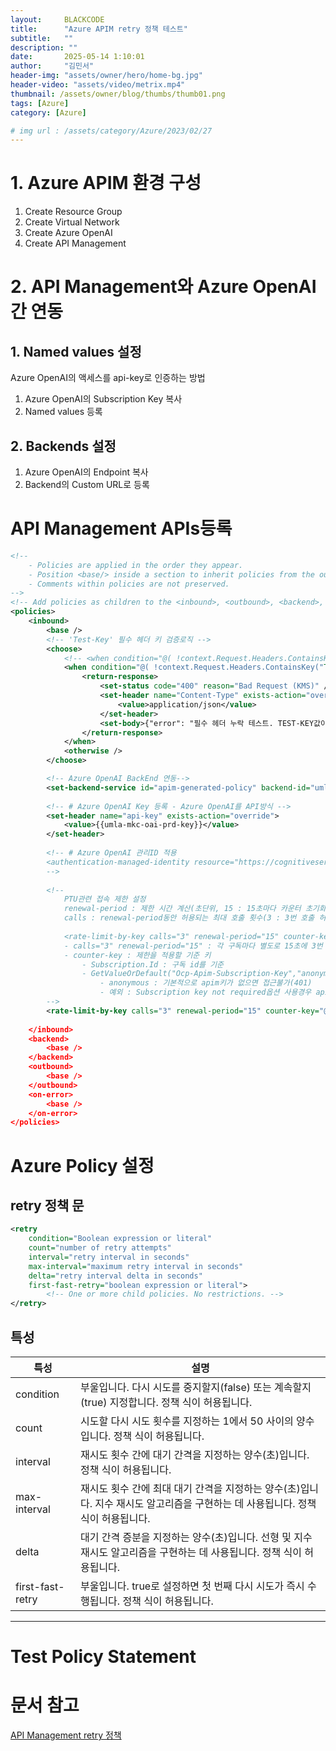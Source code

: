 ```yaml
---
layout:     BLACKCODE
title:      "Azure APIM retry 정책 테스트"
subtitle:   ""
description: ""
date:       2025-05-14 1:10:01
author:     "김민서"
header-img: "assets/owner/hero/home-bg.jpg"
header-video: "assets/video/metrix.mp4"
thumbnail: /assets/owner/blog/thumbs/thumb01.png
tags: [Azure]
category: [Azure]

# img url : /assets/category/Azure/2023/02/27
---
```


# 1. Azure APIM 환경 구성
1. Create Resource Group
2. Create Virtual Network
3. Create Azure OpenAI
4. Create API Management

# 2. API Management와 Azure OpenAI간 연동
## 1. Named values 설정
Azure OpenAI의 액세스를 api-key로 인증하는 방법

1. Azure OpenAI의 Subscription Key 복사
2. Named values 등록

## 2. Backends 설정
1. Azure OpenAI의 Endpoint 복사
2. Backend의 Custom URL로 등록

# API Management APIs등록
```xml
<!--
    - Policies are applied in the order they appear.
    - Position <base/> inside a section to inherit policies from the outer scope.
    - Comments within policies are not preserved.
-->
<!-- Add policies as children to the <inbound>, <outbound>, <backend>, and <on-error> elements -->
<policies>
    <inbound>
        <base />
        <!-- 'Test-Key' 필수 헤더 키 검증로직 -->
        <choose>
            <!-- <when condition="@( !context.Request.Headers.ContainsKey("TEST-KEY"))"> -->
            <when condition="@( !context.Request.Headers.ContainsKey("TEST-KEY") || context.Request.Headers.GetValueOrDefault("TEST-KEY","") != "test")">
                <return-response>
                    <set-status code="400" reason="Bad Request (KMS)" />
                    <set-header name="Content-Type" exists-action="override">
                        <value>application/json</value>
                    </set-header>
                    <set-body>{"error": "필수 헤더 누락 테스트. TEST-KEY값이 옳바르지 않거나 없음"}</set-body>
                </return-response>
            </when>
            <otherwise />
        </choose>

        <!-- Azure OpenAI BackEnd 연동-->
        <set-backend-service id="apim-generated-policy" backend-id="umla-mkc-oai-prd" />
        
        <!-- # Azure OpenAI Key 등록 - Azure OpenAI를 API방식 -->
        <set-header name="api-key" exists-action="override">
            <value>{{umla-mkc-oai-prd-key}}</value>
        </set-header>
        
        <!-- # Azure OpenAI 관리ID 적용
        <authentication-managed-identity resource="https://cognitiveservices.azure.com" />
        -->
        
        <!-- 
            PTU관련 접속 제한 설정
            renewal-period : 제한 시간 계산(초단위, 15 : 15초마다 카운터 초기화)
            calls : renewal-period동안 허용되는 최대 호출 횟수(3 : 3번 호출 허용)
            
            <rate-limit-by-key calls="3" renewal-period="15" counter-key="@(context.Subscription.Id)" />
            - calls="3" renewal-period="15" : 각 구독마다 별도로 15초에 3번 호출 허용
            - counter-key : 제한을 적용할 기준 키
                - Subscription.Id : 구독 id를 기준
                - GetValueOrDefault("Ocp-Apim-Subscription-Key","anonymous") : APIM 구독 키를 기준
                    - anonymous : 기본적으로 apim키가 없으면 접근불가(401)
                    - 예외 : Subscription key not required옵션 사용경우 apim키가 없어도 통과
        -->
        <rate-limit-by-key calls="3" renewal-period="15" counter-key="@(context.Request.Headers.GetValueOrDefault("Ocp-Apim-Subscription-Key","anonymous"))" />
    
    </inbound>
    <backend>
        <base />
    </backend>
    <outbound>
        <base />
    </outbound>
    <on-error>
        <base />
    </on-error>
</policies>
```

# Azure Policy 설정
## retry 정책 문
```xml
<retry
    condition="Boolean expression or literal"
    count="number of retry attempts"
    interval="retry interval in seconds"
    max-interval="maximum retry interval in seconds"
    delta="retry interval delta in seconds"
    first-fast-retry="boolean expression or literal">
        <!-- One or more child policies. No restrictions. -->
</retry>
```

## 특성
특성  | 설명  
------|-----  
condition | 부울입니다. 다시 시도를 중지할지(false) 또는 계속할지(true) 지정합니다. 정책 식이 허용됩니다.
count  | 시도할 다시 시도 횟수를 지정하는 1에서 50 사이의 양수입니다. 정책 식이 허용됩니다.
interval | 재시도 횟수 간에 대기 간격을 지정하는 양수(초)입니다. 정책 식이 허용됩니다.
max-interval | 재시도 횟수 간에 최대 대기 간격을 지정하는 양수(초)입니다. 지수 재시도 알고리즘을 구현하는 데 사용됩니다. 정책 식이 허용됩니다.
delta	| 대기 간격 증분을 지정하는 양수(초)입니다. 선형 및 지수 재시도 알고리즘을 구현하는 데 사용됩니다. 정책 식이 허용됩니다.
first-fast-retry | 부울입니다. true로 설정하면 첫 번째 다시 시도가 즉시 수행됩니다. 정책 식이 허용됩니다.

---
# Test Policy Statement


# 문서 참고
[API Management retry 정책](https://learn.microsoft.com/ko-kr/azure/api-management/retry-policy)
